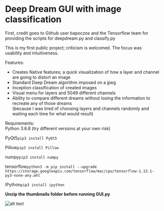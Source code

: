 # Deep Dream GUI with image classification
First, credit goes to Github user bapoczos and the Tensorflow team for providing the scripts for deepdream.py and classify.py  

This is my first public project; criticism is welcomed. 
The focus was usability and intuitiveness.

Features:
* Creates Native features; a quick visualization of how a layer and channel are going to distort an image
* Standard Deep Dream algorithm imposed on a jpeg
* Inception classification of created images
* Visual menu for layers and 5049 different channels  
* Ability to compare different dreams without losing the information to recreate any of those dreams  
(because I was tired of choosing layers and channels randomly and waiting each time for what would result)  
 
    
Requirements:  
Python 3.6.8 (try different versions at your own risk) 
  
  
PyQt5```pip3 install PyQt5```  
  
  
Pillow```pip3 install Pillow```  
  
  
numpy```pip3 install numpy```  
  
  
tensorflow```python3 -m pip install --upgrade https://storage.googleapis.com/tensorflow/mac/cpu/tensorflow-1.13.1-py3-none-any.whl```  
  
  
IPython```pip3 install ipython```

**Unzip the thumbnails folder before running GUI.py**

![alt text](https://github.com/abelmoricz/Deep-Dream-w-Image-Classification/blob/master/gui.png "Logo Title Text 1")




